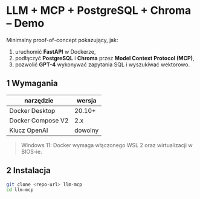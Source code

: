 # LLM + MCP + PostgreSQL + Chroma – Demo

Minimalny proof-of-concept pokazujący, jak:

1. uruchomić **FastAPI** w Dockerze,  
2. podłączyć **PostgreSQL** i **Chroma** przez **Model Context Protocol (MCP)**,  
3. pozwolić **GPT-4** wykonywać zapytania SQL i wyszukiwać wektorowo.

## 1 Wymagania

| narzędzie        | wersja |
|------------------|--------|
| Docker Desktop   | 20.10+ |
| Docker Compose V2| 2.x    |
| Klucz OpenAI     | dowolny|

> Windows 11: Docker wymaga włączonego WSL 2 oraz wirtualizacji w BIOS-ie.

## 2 Instalacja

```bash
git clone <repo-url> llm-mcp
cd llm-mcp

